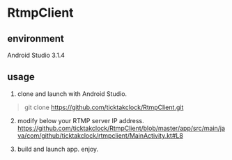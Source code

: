 # RtmpClient

## environment

Android Studio 3.1.4

## usage

1. clone and launch with Android Studio.
> git clone https://github.com/ticktakclock/RtmpClient.git

2. modify below your RTMP server IP address.
https://github.com/ticktakclock/RtmpClient/blob/master/app/src/main/java/com/github/ticktakclock/rtmpclient/MainActivity.kt#L8

3. build and launch app. enjoy.


